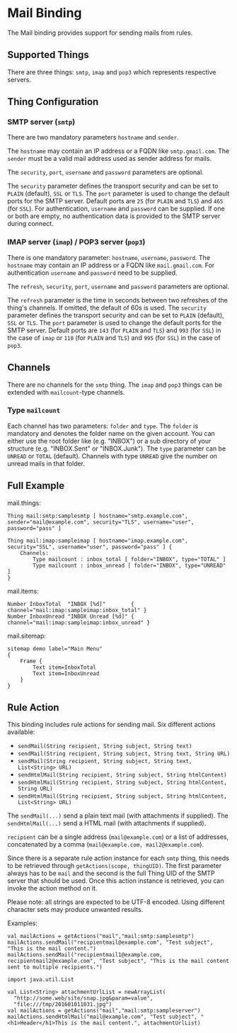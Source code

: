 # Mail Binding

The Mail binding provides support for sending mails from rules.

## Supported Things

There are three things: `smtp`, `imap` and `pop3` which represents respective servers.

## Thing Configuration

### SMTP server (`smtp`)

There are two mandatory parameters `hostname` and `sender`.

The `hostname` may contain an IP address or a FQDN like `smtp.gmail.com`.
The `sender` must be a valid mail address used as sender address for mails.

The `security`, `port`, `username` and `password` parameters are optional.

The `security` parameter defines the transport security and can be set to `PLAIN` (default), `SSL` or `TLS`.
The `port` parameter is used to change the default ports for the SMTP server.
Default ports are `25` (for `PLAIN` and `TLS`) and `465` (for `SSL`).
For authentication, `username` and `password` can be supplied.
If one or both are empty, no authentication data is provided to the SMTP server during connect.

### IMAP server (`imap`) / POP3 server (`pop3`)

There is one mandatory parameter: `hostname`, `username`, `password`.
The `hostname` may contain an IP address or a FQDN like `mail.gmail.com`.
For authentication `username` and `password` need to be supplied.

The `refresh`, `security`, `port`, `username` and `password` parameters are optional.

The `refresh` parameter is the time in seconds between two refreshes of the thing's channels.
If omitted, the default of 60s is used.
The `security` parameter defines the transport security and can be set to `PLAIN` (default), `SSL` or `TLS`.
The `port` parameter is used to change the default ports for the SMTP server.
Default ports are `143` (for `PLAIN` and `TLS`) and `993` (for `SSL`) in the case of `imap` or `110` (for `PLAIN` and `TLS`) and `995` (for `SSL`) in the case of `pop3`.

## Channels

There are no channels for the `smtp` thing.
The `imap` and `pop3` things can be extended with `mailcount`-type channels.

### Type `mailcount`

Each channel has two parameters: `folder` and `type`.
The `folder` is mandatory and denotes the folder name on the given account.
You can either use the root folder like (e.g. "INBOX") or a sub directory of your structure (e.g. "INBOX.Sent" or "INBOX.Junk").
The `type` parameter can be `UNREAD` or `TOTAL` (default).
Channels with type `UNREAD` give the number on unread mails in that folder.

## Full Example

mail.things:

```
Thing mail:smtp:samplesmtp [ hostname="smtp.example.com", sender="mail@example.com", security="TLS", username="user", password="pass" ]

Thing mail:imap:sampleimap [ hostname="imap.example.com", security="SSL", username="user", password="pass" ] {
    Channels:
        Type mailcount : inbox_total [ folder="INBOX", type="TOTAL" ]
        Type mailcount : inbox_unread [ folder="INBOX", type="UNREAD" ]
}
```

mail.items:

```
Number InboxTotal  "INBOX [%d]"        { channel="mail:imap:sampleimap:inbox_total" }
Number InboxUnread "INBOX Unread [%d]" { channel="mail:imap:sampleimap:inbox_unread" }
```

mail.sitemap:

```
sitemap demo label="Main Menu"
{
    Frame {
        Text item=InboxTotal
        Text item=InboxUnread
    }
}
```

## Rule Action

This binding includes rule actions for sending mail.
Six different actions available:

* `sendMail(String recipient, String subject, String text)`
* `sendMail(String recipient, String subject, String text, String URL)`
* `sendMail(String recipient, String subject, String text, List<String> URL)`
* `sendHtmlMail(String recipient, String subject, String htmlContent)`
* `sendHtmlMail(String recipient, String subject, String htmlContent, String URL)`
* `sendHtmlMail(String recipient, String subject, String htmlContent, List<String> URL)`

The `sendMail(...)` send a plain text mail (with attachments if supplied).
The `sendHtmlMail(...)` send a HTML mail (with attachments if supplied).

`recipient` can be a single address (`mail@example.com`) or a list of addresses, concatenated by a comma (`mail@example.com, mail2@example.com`).

Since there is a separate rule action instance for each `smtp` thing, this needs to be retrieved through `getActions(scope, thingUID)`.
The first parameter always has to be `mail` and the second is the full Thing UID of the SMTP server that should be used.
Once this action instance is retrieved, you can invoke the action method on it.

Please note: all strings are expected to be UTF-8 encoded.
Using different character sets may produce unwanted results.

Examples:

```
val mailActions = getActions("mail","mail:smtp:samplesmtp")
mailActions.sendMail("recipientmail@example.com", "Test subject", "This is the mail content.")
mailActions.sendMail("recipientmail1@example.com, recipientmail2@example.com", "Test subject", "This is the mail content sent to multiple recipients.")

```

```
import java.util.List

val List<String> attachmentUrlList = newArrayList(
  "http://some.web/site/snap.jpg&param=value",
  "file:///tmp/201601011031.jpg")
val mailActions = getActions("mail","mail:smtp:sampleserver")
mailActions.sendHtmlMail("mail@example.com", "Test subject", "<h1>Header</h1>This is the mail content.", attachmentUrlList)
```
